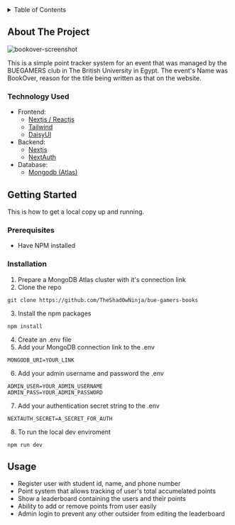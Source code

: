 <details>
  <summary>Table of Contents</summary>
  <ol>
    <li>
      <a href="#about-the-project">About The Project</a>
      <ul>
        <li><a href="#technology-used">Technology Used</a></li>
      </ul>
    </li>
    <li>
      <a href="#getting-started">Getting Started</a>
      <ul>
        <li><a href="#prerequisites">Prerequisites</a></li>
        <li><a href="#installation">Installation</a></li>
      </ul>
    </li>
    <li><a href="#usage">Usage</a></li>
  </ol>
</details>

## About The Project

![bookover-screenshot](https://i.imgur.com/pvGy4Rn.png)

This is a simple point tracker system for an event that was managed by the BUEGAMERS club in The British University in Egypt.
The event's Name was BookOver, reason for the title being written as that on the website.

### Technology Used
- Frontend:
  - [Nextjs / Reactjs](https://nextjs.org/)
  - [Tailwind](https://tailwindcss.com/)
  - [ DaisyUI ](https://daisyui.com/)
- Backend: 
  - [Nextjs](https://nextjs.org/)
  - [ NextAuth ](https://next-auth.js.org/)
- Database:
  - [ Mongodb (Atlas) ](https://www.mongodb.com/)

## Getting Started
This is how to get a local copy up and running.
### Prerequisites
- Have NPM installed
### Installation
1. Prepare a MongoDB Atlas cluster with it's connection link
2. Clone the repo
```
git clone https://github.com/TheShad0wNinja/bue-gamers-books
```
3. Install the npm packages
```
npm install
```
4. Create an .env file
5. Add your MongoDB connection link to the .env
```.env
MONGODB_URI=YOUR_LINK
```
6. Add your admin username and password the .env
```.env
ADMIN_USER=YOUR_ADMIN_USERNAME
ADMIN_PASS=YOUR_ADMIN_PASSWORD
```
7. Add your authentication secret string to the .env
```.env
NEXTAUTH_SECRET=A_SECRET_FOR_AUTH
```
8. To run the local dev enviroment
```
npm run dev
```

## Usage
- Register user with student id, name, and phone number
- Point system that allows tracking of user's total accumelated points
- Show a leaderboard containing the users and their points
- Ability to add or remove points from user easily
- Admin login to prevent any other outsider from editing the leaderboard